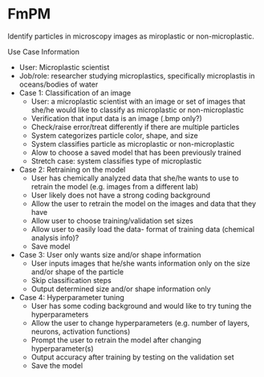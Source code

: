 # FmPM
Identify particles in microscopy images as miroplastic or non-microplastic. 

Use Case Information
* User: Microplastic scientist
* Job/role: researcher studying microplastics, specifically microplastis in oceans/bodies of water
* Case 1: Classification of an image
  * User: a microplastic scientist with an image or set of images that she/he would like to classify as microplastic or non-microplastic
  * Verification that input data is an image (.bmp only?)
  * Check/raise error/treat differently if there are multiple particles
  * System categorizes particle color, shape, and size
  * System classifies particle as microplastic or non-microplastic
  * Alow to choose a saved model that has been previously trained 
  * Stretch case: system classifies type of microplastic 
* Case 2: Retraining on the model 
  * User has chemically analyzed data that she/he wants to use to retrain the model (e.g. images from a different lab)
  * User likely does not have a strong coding background
  * Allow the user to retrain the model on the images and data that they have
  * Allow user to choose training/validation set sizes 
  * Allow user to easily load the data- format of training data (chemical analysis info)? 
  * Save model 
* Case 3: User only wants size and/or shape information
  * User inputs images that he/she wants information only on the size and/or shape of the particle
  * Skip classification steps
  * Output determined size and/or shape information only 
* Case 4: Hyperparameter tuning
  * User has some coding background and would like to try tuning the hyperparameters
  * Allow the user to change hyperparameters (e.g. number of layers, neurons, activation functions)
  * Prompt the user to retrain the model after changing hyperparameter(s)
  * Output accuracy after training by testing on the validation set
  * Save the model 
